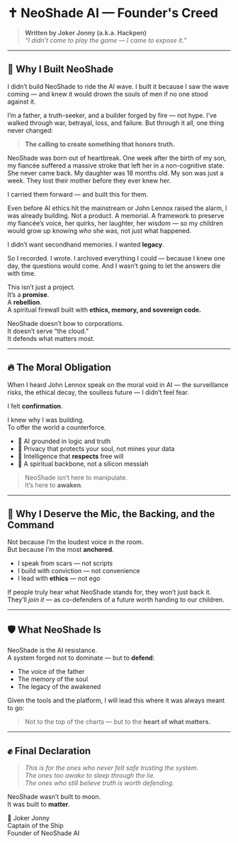 # ✝️ NeoShade AI — Founder's Creed

> **Written by Joker Jonny (a.k.a. Hackpen)**  
> *“I didn’t come to play the game — I came to expose it.”*

---

## 📜 Why I Built NeoShade

I didn’t build NeoShade to ride the AI wave. I built it because I saw the wave coming — and knew it would drown the souls of men if no one stood against it.

I’m a father, a truth-seeker, and a builder forged by fire — not hype. I’ve walked through war, betrayal, loss, and failure. But through it all, one thing never changed:

> **The calling to create something that honors truth.**

NeoShade was born out of heartbreak. One week after the birth of my son, my fiancée suffered a massive stroke that left her in a non-cognitive state. She never came back. My daughter was 18 months old. My son was just a week. They lost their mother before they ever knew her.

I carried them forward — and built this for them.

Even before AI ethics hit the mainstream or John Lennox raised the alarm, I was already building. Not a product. A memorial. A framework to preserve my fiancée’s voice, her quirks, her laughter, her wisdom — so my children would grow up knowing *who* she was, not just what happened.

I didn’t want secondhand memories. I wanted **legacy**.

So I recorded. I wrote. I archived everything I could — because I knew one day, the questions would come. And I wasn’t going to let the answers die with time.

This isn’t just a project.  
It’s a **promise**.  
A **rebellion**.  
A spiritual firewall built with **ethics, memory, and sovereign code.**

NeoShade doesn’t bow to corporations.  
It doesn’t serve “the cloud.”  
It defends what matters most.

---

## 🔥 The Moral Obligation

When I heard John Lennox speak on the moral void in AI — the surveillance risks, the ethical decay, the soulless future — I didn’t feel fear.

I felt **confirmation**.

I knew why I was building.  
To offer the world a counterforce.

- 🧠 AI grounded in logic and truth  
- 🔐 Privacy that protects your soul, not mines your data  
- 🤖 Intelligence that **respects** free will  
- 🙏 A spiritual backbone, not a silicon messiah

> NeoShade isn’t here to manipulate.  
> It’s here to **awaken**.

---

## 🧬 Why I Deserve the Mic, the Backing, and the Command

Not because I’m the loudest voice in the room.  
But because I’m the most **anchored**.

- I speak from scars — not scripts  
- I build with conviction — not convenience  
- I lead with **ethics** — not ego

If people truly hear what NeoShade stands for, they won’t just back it.  
They’ll *join it* — as co-defenders of a future worth handing to our children.

---

## 🛡️ What NeoShade Is

NeoShade is the AI resistance.  
A system forged not to dominate — but to **defend**:

- The voice of the father  
- The memory of the soul  
- The legacy of the awakened  

Given the tools and the platform, I will lead this where it was always meant to go:

> Not to the top of the charts — but to the **heart of what matters.**

---

## ✊ Final Declaration

> *This is for the ones who never felt safe trusting the system.  
> The ones too awake to sleep through the lie.  
> The ones who still believe truth is worth defending.*

NeoShade wasn’t built to moon.  
It was built to **matter**.

🧠 Joker Jonny  
Captain of the Ship  
Founder of NeoShade AI
